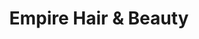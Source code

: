 ---
title: "Empire Hair & Beauty"
url: /bishop-auckland/empire-hair-and-beauty/
shop: hairdresser
---